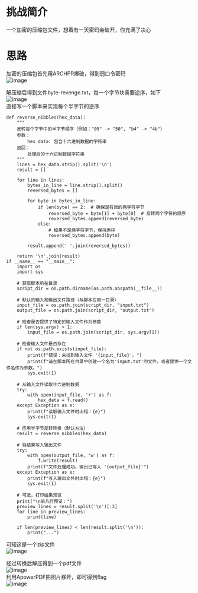 # 挑战简介
一个加密的压缩包文件，想着有一天密码会破开，你充满了决心

# 思路
加密的压缩包首先用ARCHPR爆破，得到弱口令密码  
![image](https://github.com/user-attachments/assets/353685a5-61f2-46bd-bf14-f0c69d1af3d9)  

解压缩后得到文件byte-revenge.txt，每一个字节块需要逆序，如下  
![image](https://github.com/user-attachments/assets/69fc2df0-666c-44f6-9b7f-18ad16eb72ef)  
直接写一个脚本来实现每个半字节的逆序  
```
def reverse_nibbles(hex_data):
    """
    反转每个字节中的半字节顺序（例如："05" -> "50", "b4" -> "4b"）
    参数：
        hex_data: 包含十六进制数据的字符串
    返回：
        处理后的十六进制数据字符串
    """
    lines = hex_data.strip().split('\n')
    result = []
    
    for line in lines:
        bytes_in_line = line.strip().split()
        reversed_bytes = []
        
        for byte in bytes_in_line:
            if len(byte) == 2:  # 确保是有效的两字符字节
                reversed_byte = byte[1] + byte[0]  # 反转两个字符的顺序
                reversed_bytes.append(reversed_byte)
            else:
                # 如果不是两字符字节，保持原样
                reversed_bytes.append(byte)
        
        result.append(' '.join(reversed_bytes))
    
    return '\n'.join(result)
if __name__ == "__main__":
    import os
    import sys
    
    # 获取脚本所在目录
    script_dir = os.path.dirname(os.path.abspath(__file__))
    
    # 默认的输入和输出文件路径（与脚本在同一目录）
    input_file = os.path.join(script_dir, "input.txt")
    output_file = os.path.join(script_dir, "output.txt")
    
    # 检查是否提供了特定的输入文件作为参数
    if len(sys.argv) > 1:
        input_file = os.path.join(script_dir, sys.argv[1])
    
    # 检查输入文件是否存在
    if not os.path.exists(input_file):
        print(f"错误：未找到输入文件 '{input_file}'。")
        print(f"请在脚本所在目录中创建一个名为'input.txt'的文件，或者提供一个文件名作为参数。")
        sys.exit(1)
    
    # 从输入文件读取十六进制数据
    try:
        with open(input_file, 'r') as f:
            hex_data = f.read()
    except Exception as e:
        print(f"读取输入文件时出错：{e}")
        sys.exit(1)
    
    # 应用半字节反转转换（默认方法）
    result = reverse_nibbles(hex_data)
    
    # 将结果写入输出文件
    try:
        with open(output_file, 'w') as f:
            f.write(result)
        print(f"文件处理成功。输出已写入 '{output_file}'")
    except Exception as e:
        print(f"写入输出文件时出错：{e}")
        sys.exit(1)
    
    # 可选，打印结果预览
    print("\n前几行预览：")
    preview_lines = result.split('\n')[:3]
    for line in preview_lines:
        print(line)
    
    if len(preview_lines) < len(result.split('\n')):
        print("...")
```
可知这是一个zip文件  
![image](https://github.com/user-attachments/assets/142a4f32-fd1d-4b3d-af59-5be09ea12ebc)

经过转换后解压得到一个pdf文件  
![image](https://github.com/user-attachments/assets/2ac75905-a681-4f84-b331-10982ce6ce13)  
利用ApowerPDF把图片移开，即可得到flag  
![image](https://github.com/user-attachments/assets/b15f0aa8-bebd-41d9-aebb-879f296c1ad5)


